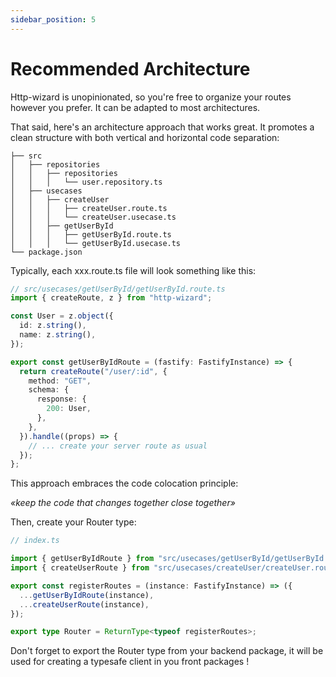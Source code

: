 ```yaml
---
sidebar_position: 5
---
```


# Recommended Architecture

Http-wizard is unopinionated, so you're free to organize your routes however you prefer. It can be adapted to most architectures.

That said, here's an architecture approach that works great. It promotes a clean structure with both vertical and horizontal code separation:

```
├── src
│   ├── repositories
│   │   ├── repositories
│   │   │   └── user.repository.ts
│   ├── usecases
│   │   ├── createUser
│   │   │   ├── createUser.route.ts
│   │   │   └── createUser.usecase.ts
│   │   ├── getUserById
│   │   │   ├── getUserById.route.ts
│   │   │   └── getUserById.usecase.ts
└── package.json
```

Typically, each xxx.route.ts file will look something like this:

```typescript title="Route creation"
// src/usecases/getUserById/getUserById.route.ts
import { createRoute, z } from "http-wizard";

const User = z.object({
  id: z.string(),
  name: z.string(),
});

export const getUserByIdRoute = (fastify: FastifyInstance) => {
  return createRoute("/user/:id", {
    method: "GET",
    schema: {
      response: {
        200: User,
      },
    },
  }).handle((props) => {
    // ... create your server route as usual
  });
};
```

This approach embraces the code colocation principle:

<i>«keep the code that changes together close together»</i>

Then, create your Router type:

```typescript title="Export Router type"
// index.ts

import { getUserByIdRoute } from "src/usecases/getUserById/getUserById.route.ts";
import { createUserRoute } from "src/usecases/createUser/createUser.route.ts";

export const registerRoutes = (instance: FastifyInstance) => ({
  ...getUserByIdRoute(instance),
  ...createUserRoute(instance),
});

export type Router = ReturnType<typeof registerRoutes>;
```

Don't forget to export the Router type from your backend package, it will be used for creating a typesafe client in you front packages !
